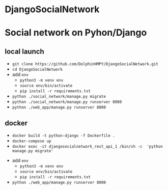 # DjangoSocialNetwork
Social network on Pyhon/Django 
==============================

local launch
------------

* `git clone https://github.com/DolphinHMPY/DjangoSocialNetwork.git`
* `cd DjangoSocialNetwork`
* add `env`
    * `python3 -m venv env`
    * `source env/bin/activate`
    * `pip install -r requirements.txt`
* `python ./social_network/manage.py migrate`
* `python ./social_network/manage.py runserver 8080`
* `python ./web_app/manage.py runserver 8000`

docker
------

* `docker build -t python-django -f Dockerfile .`
* `docker-compose up`
* `docker exec -it djangosocialnetwork_rest_api_1 /bin/sh -с  'python manage.py migrate'` 
<!-- TODO: ADD WEB_APP TO DOCKER-COMPOSE -->
* add `env`
    * `python3 -m venv env`
    * `source env/bin/activate`
    * `pip install -r requirements.txt`
* `python ./web_app/manage.py runserver 8000`